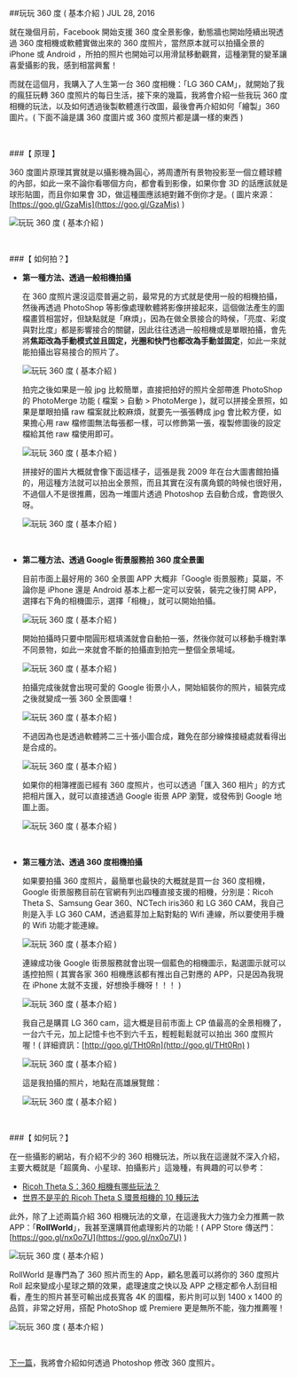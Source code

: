 <!-- @@master  = ../../_layout.html-->

<!-- @@block  =  jsBottom-->

<include src="../../_articles-js.html"></include>

<!-- @@close-->

<!-- @@block  =  css-->

<include src="../../_articles-css.html"></include>

<!-- @@close-->

<!-- @@block  =  articles-social-->

<include src="../../_articles-social.html"></include>

<!-- @@close-->

<!-- @@block  =  articles-footer-->

<include src="../../_articles.html"></include>

<!-- @@close-->

<!-- @@block  =  meta-->

<meta property="article:published_time" content="2016-07-28T23:50:00+01:00">

<meta name="keywords" content="360 photo, panorama, 360 cam">

<meta name="description" content="而就在這個月，我購入了人生第一台 360 度相機：「LG 360 CAM」，就開始了我的瘋狂玩轉 360 度照片的每日生活，接下來的幾篇，我將會介紹一些我玩 360 度相機的玩法，以及如何透過後製軟體進行改圖，最後會再介紹如何「繪製」360 圖片。">

<meta itemprop="name" content="玩玩 360 度 ( 基本介紹 ) - OXXO.STUDIO">

<meta itemprop="image" content="http://www.oxxostudio.tw/img/articles/201607/20160728_1_01b.jpg">

<meta itemprop="description" content="而就在這個月，我購入了人生第一台 360 度相機：「LG 360 CAM」，就開始了我的瘋狂玩轉 360 度照片的每日生活，接下來的幾篇，我將會介紹一些我玩 360 度相機的玩法，以及如何透過後製軟體進行改圖，最後會再介紹如何「繪製」360 圖片。">

<meta property="og:title" content="玩玩 360 度 ( 基本介紹 ) - OXXO.STUDIO">

<meta property="og:url" content="http://www.oxxostudio.tw/articles/201607/panorama-360-1.html" target="_blank">

<meta property="og:image" content="http://www.oxxostudio.tw/img/articles/201607/20160728_1_01b.jpg">

<meta property="og:description" content="而就在這個月，我購入了人生第一台 360 度相機：「LG 360 CAM」，就開始了我的瘋狂玩轉 360 度照片的每日生活，接下來的幾篇，我將會介紹一些我玩 360 度相機的玩法，以及如何透過後製軟體進行改圖，最後會再介紹如何「繪製」360 圖片。">

<title>玩玩 360 度 ( 基本介紹 ) - OXXO.STUDIO</title> 

<!-- @@close-->

<!-- @@block  =  articles-content--> 

##玩玩 360 度 ( 基本介紹 ) <span class="article-date" tag="photo">JUL 28, 2016</span>

就在幾個月前，Facebook 開始支援 360 度全景影像，動態牆也開始陸續出現透過 360 度相機或軟體實做出來的 360 度照片，當然原本就可以拍攝全景的 iPhone 或 Android ，所拍的照片也開始可以用滑鼠移動觀賞，這種瀏覽的變革讓喜愛攝影的我，感到相當興奮！

而就在這個月，我購入了人生第一台 360 度相機：「LG 360 CAM」，就開始了我的瘋狂玩轉 360 度照片的每日生活，接下來的幾篇，我將會介紹一些我玩 360 度相機的玩法，以及如何透過後製軟體進行改圖，最後會再介紹如何「繪製」360 圖片。( 下面不論是講 360 度圖片或 360 度照片都是講一樣的東西 )

<br/>

###【 原理 】

360 度圖片原理其實就是以攝影機為圓心，將周遭所有景物投影至一個立體球體的內部，如此一來不論你看哪個方向，都會看到影像，如果你會 3D 的話應該就是球形貼圖，而且你如果會 3D，做這種圖應該絕對難不倒你才是。( 圖片來源：[https://goo.gl/GzaMis](https://goo.gl/GzaMis) )

![玩玩 360 度 ( 基本介紹 ) ](/img/articles/201607/20160728_1_02.jpg)

<br/>

###【 如何拍？】

- **第一種方法、透過一般相機拍攝**

	在 360 度照片還沒這麼普遍之前，最常見的方式就是使用一般的相機拍攝，然後再透過 PhotoShop 等影像處理軟體將影像拼接起來，這個做法產生的圖檔畫質相當好，但缺點就是「麻煩」，因為在做全景接合的時候，「亮度、彩度與對比度」都是影響接合的關鍵，因此往往透過一般相機或是單眼拍攝，會先將**焦距改為手動模式並且固定，光圈和快門也都改為手動並固定**，如此一來就能拍攝出容易接合的照片了。

	![玩玩 360 度 ( 基本介紹 ) ](/img/articles/201607/20160728_1_04.jpg)

	拍完之後如果是一般 jpg 比較簡單，直接把拍好的照片全部帶進 PhotoShop 的 PhotoMerge 功能 ( 檔案 > 自動 > PhotoMerge )，就可以拼接全景照，如果是單眼拍攝 raw 檔案就比較麻煩，就要先一張張轉成 jpg 會比較方便，如果擔心用 raw 檔修圖無法每張都一樣，可以修飾第一張，複製修圖後的設定檔給其他 raw 檔使用即可。

	![玩玩 360 度 ( 基本介紹 ) ](/img/articles/201607/20160728_1_05.jpg)

	拼接好的圖片大概就會像下面這樣子，這張是我 2009 年在台大圖書館拍攝的，用這種方法就可以拍出全景照，而且其實在沒有廣角鏡的時候也很好用，不過個人不是很推薦，因為一堆圖片透過 Photoshop 去自動合成，會跑很久呀。

	![玩玩 360 度 ( 基本介紹 ) ](/img/articles/201607/20160728_1_03.jpg)

	<br/>

- **第二種方法、透過 Google 街景服務拍 360 度全景圖**

	目前市面上最好用的 360 全景圖 APP 大概非「Google 街景服務」莫屬，不論你是 iPhone 還是 Android 基本上都一定可以安裝，裝完之後打開 APP，選擇右下角的相機圖示，選擇「相機」，就可以開始拍攝。

	![玩玩 360 度 ( 基本介紹 ) ](/img/articles/201607/20160728_1_06.jpg)

	開始拍攝時只要中間圓形框填滿就會自動拍一張，然後你就可以移動手機對準不同景物，如此一來就會不斷的拍攝直到拍完一整個全景場域。

	![玩玩 360 度 ( 基本介紹 ) ](/img/articles/201607/20160728_1_07.jpg)

	拍攝完成後就會出現可愛的 Google 街景小人，開始組裝你的照片，組裝完成之後就變成一張 360 全景圖囉！

	![玩玩 360 度 ( 基本介紹 ) ](/img/articles/201607/20160728_1_08.jpg)

	不過因為也是透過軟體將二三十張小圖合成，難免在部分線條接縫處就看得出是合成的。

	![玩玩 360 度 ( 基本介紹 ) ](/img/articles/201607/20160728_1_09.jpg)

	如果你的相簿裡面已經有 360 度照片，也可以透過「匯入 360 相片」的方式把相片匯入，就可以直接透過 Google 街景 APP 瀏覽，或發佈到 Google 地圖上面。

	![玩玩 360 度 ( 基本介紹 ) ](/img/articles/201607/20160728_1_10.jpg)

	<br/>

- **第三種方法、透過 360 度相機拍攝**

	如果要拍攝 360 度照片，最簡單也最快的大概就是買一台 360 度相機，Google 街景服務目前在官網有列出四種直接支援的相機，分別是：Ricoh Theta S、Samsung Gear 360、NCTech iris360 和 LG 360 CAM，我自己則是入手 LG 360 CAM，透過藍芽加上點對點的 Wifi 連線，所以要使用手機的 Wifi 功能才能連線。

	![玩玩 360 度 ( 基本介紹 ) ](/img/articles/201607/20160728_1_11.jpg)

	連線成功後 Google 街景服務就會出現一個藍色的相機圖示，點選圖示就可以遙控拍照 ( 其實各家 360 相機應該都有推出自己對應的 APP，只是因為我現在 iPhone 太就不支援，好想換手機呀！！！ )

	![玩玩 360 度 ( 基本介紹 ) ](/img/articles/201607/20160728_1_12.jpg)

	我自己是購買 LG 360 cam，這大概是目前市面上 CP 值最高的全景相機了，一台六千元，加上記憶卡也不到六千五，輕輕鬆鬆就可以拍出 360 度照片喔！( 詳細資訊：[http://goo.gl/THt0Rn](http://goo.gl/THt0Rn) )

	![玩玩 360 度 ( 基本介紹 ) ](/img/articles/201607/20160728_1_13.jpg)

	這是我拍攝的照片，地點在高雄展覽館：

	![玩玩 360 度 ( 基本介紹 ) ](/img/articles/201607/20160728_1_14.jpg)

<br/>

###【 如何玩？】
 
在一些攝影的網站，有介紹不少的 360 相機玩法，所以我在這邊就不深入介紹，主要大概就是「超廣角、小星球、拍攝影片」這幾種，有興趣的可以參考：

- [Ricoh Theta S：360 相機有哪些玩法？](http://www.imagejoy.com/article/537)
- [世界不是平的 Ricoh Theta S 環景相機的 10 種玩法](http://www.mobile01.com/newsdetail.php?id=17697)

此外，除了上述兩篇介紹 360 相機玩法的文章，在這邊我大力強力全力推薦一款 APP：「**RollWorld**」，我甚至還購買他處理影片的功能！( APP Store 傳送門：[https://goo.gl/nx0o7U](https://goo.gl/nx0o7U) )

![玩玩 360 度 ( 基本介紹 ) ](/img/articles/201607/20160728_1_15.jpg)

RollWorld 是專門為了 360 照片而生的 App，顧名思義可以將你的 360 度照片 Roll 起來變成小星球之類的效果，處理速度之快以及 APP 之穩定都令人刮目相看，產生的照片甚至可輸出成長寬各 4K 的圖檔，影片則可以到 1400 x 1400 的品質，非常之好用，搭配 PhotoShop 或 Premiere 更是無所不能，強力推薦喔！

![玩玩 360 度 ( 基本介紹 ) ](/img/articles/201607/20160728_1_16.jpg)

<br/>

[下一篇](http://www.oxxostudio.tw/articles/201607/panorama-360-2.html)，我將會介紹如何透過 Photoshop 修改 360 度照片。

<br/>

<!-- @@close-->




